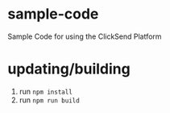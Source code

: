 # sample-code
Sample Code for using the ClickSend Platform

# updating/building
1. run `npm install`
2. run `npm run build`